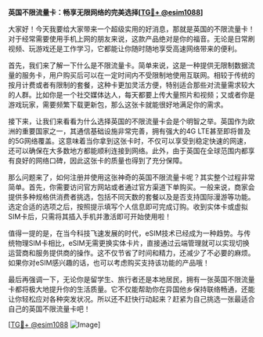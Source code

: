 **英国不限流量卡：畅享无限网络的完美选择[[TG💪+ @esim1088](https://t.me/s/esim1088)]**

大家好！今天我要给大家带来一个超级实用的好消息，那就是英国的不限流量卡！对于经常需要使用手机上网的朋友来说，这款产品绝对是你的福音。无论是日常刷视频、玩游戏还是工作学习，它都能让你随时随地享受高速网络带来的便利。

首先，我们来了解一下什么是不限流量卡。简单来说，这是一种提供无限制数据流量的服务卡，用户购买后可以在一定时间内不受限制地使用互联网。相较于传统的按月计费或者有限制的套餐，这种卡更加灵活方便，特别适合那些对流量需求较大的人群。比如你是一个社交媒体达人，每天都要上传大量照片和视频；又或者你是游戏玩家，需要频繁下载更新包，那么这张卡就能很好地满足你的需求。

接下来，让我们来看看为什么选择英国的不限流量卡会是个明智之举。英国作为欧洲的重要国家之一，其通信基础设施非常完善，拥有强大的4G LTE甚至即将普及的5G网络覆盖。这意味着当你拿到这张卡时，不仅可以享受到稳定快速的网速，还可以确保在大多数地方都能顺利连接到网络。此外，由于英国在全球范围内都享有良好的网络口碑，因此这张卡的质量也得到了充分保障。

那么问题来了，如何注册并使用这张神奇的英国不限流量卡呢？其实整个过程非常简单。首先，你需要访问官方网站或者通过官方渠道下单购买。一般来说，商家会提供多种规格供消费者挑选，包括不同天数的套餐以及是否支持国际漫游等功能。选定合适的选项之后，按照提示填写个人信息即可完成订购。收到实体卡或虚拟SIM卡后，只需将其插入手机并激活即可开始使用啦！

值得一提的是，在当今科技飞速发展的时代，eSIM技术已经成为一种趋势。与传统物理SIM卡相比，eSIM无需更换实体卡片，直接通过云端管理就可以实现切换运营商和服务提供商的操作。这不仅节省了时间和精力，还减少了不必要的麻烦。如果你对eSIM感兴趣的话，也可以考虑购买支持该功能的产品哦！

最后再强调一下，无论你是留学生、旅行者还是本地居民，拥有一张英国不限流量卡都将极大地提升你的生活质量。它不仅能帮助你在异国他乡保持联络畅通，还能让你轻松应对各种突发状况。所以还不赶快行动起来？赶紧为自己挑选一张最适合自己的英国不限流量卡吧！

[[TG💪+ @esim1088](https://t.me/s/esim1088) ![Image](https://i.postimg.cc/4NQfJmqS/Snipaste-2025-05-13-00-14-12.png)]